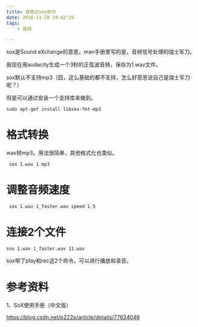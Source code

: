 ```yaml
---
title: 音频之sox命令
date: 2018-11-28 19:42:15
tags:
	- 音频

---
```




sox是Sound eXchange的意思。man手册里写的是，音频信号处理的瑞士军刀。

我现在用audacity生成一个3秒的正弦波音频，保存为1.wav文件。

sox默认不支持mp3（囧，这么基础的都不支持，怎么好意思说自己是瑞士军刀呢？）

但是可以通过安装一个支持库来做到。

```
sudo apt-get install libsox-fmt-mp3
```



# 格式转换

wav转mp3。用法很简单，其他格式化也类似。

```
 sox 1.wav 1.mp3
```

# 调整音频速度

```
 sox 1.wav 1_faster.wav speed 1.5
```

# 连接2个文件

```
sox 1.wav 1_faster.wav 11.wav
```



sox带了play和rec这2个命令，可以进行播放和录音。



# 参考资料

1、SoX使用手册（中文版）

https://blog.csdn.net/p222p/article/details/77624046